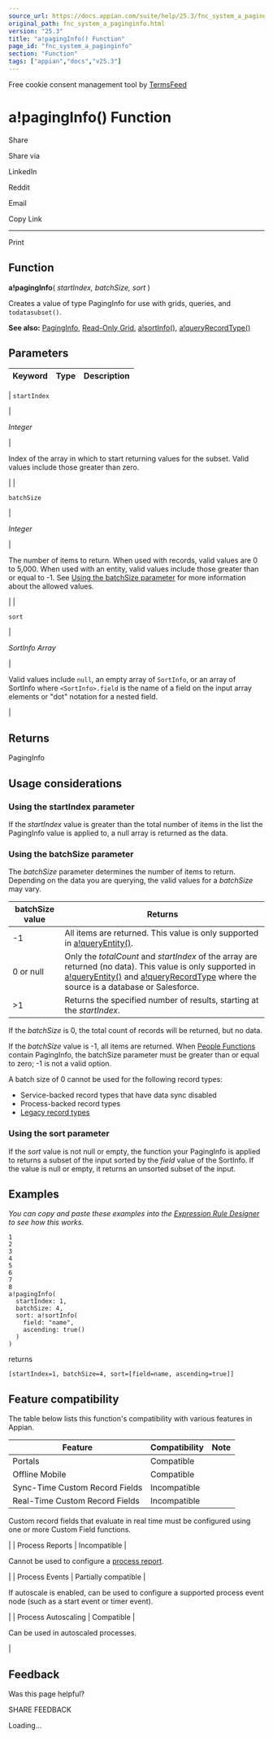 ```yaml
---
source_url: https://docs.appian.com/suite/help/25.3/fnc_system_a_paginginfo.html
original_path: fnc_system_a_paginginfo.html
version: "25.3"
title: "a!pagingInfo() Function"
page_id: "fnc_system_a_paginginfo"
section: "Function"
tags: ["appian","docs","v25.3"]
---
```



Free cookie consent management tool by [TermsFeed](https://www.termsfeed.com/)

# a!pagingInfo() Function

Share

Share via

LinkedIn

Reddit

Email

Copy Link

* * *

Print

## Function

**a!pagingInfo**( _startIndex, batchSize, sort_ )

Creates a value of type PagingInfo for use with grids, queries, and `todatasubset()`.

**See also:** [PagingInfo](Appian_Data_Types.html#paginginfo), [Read-Only Grid](Paging_Grid_Component.html), [a!sortInfo()](fnc_system_a_sortinfo.html), [a!queryRecordType()](fnc_system_queryrecordtype.html)

## Parameters

| Keyword | Type | Description |
| --- | --- | --- |
|
`startIndex`

 |

_Integer_

 |

Index of the array in which to start returning values for the subset. Valid values include those greater than zero.

 |
|

`batchSize`

 |

_Integer_

 |

The number of items to return. When used with records, valid values are 0 to 5,000. When used with an entity, valid values include those greater than or equal to -1. See [Using the batchSize parameter](#using-the-batchsize-parameter) for more information about the allowed values.

 |
|

`sort`

 |

_SortInfo Array_

 |

Valid values include `null`, an empty array of `SortInfo`, or an array of SortInfo where `<SortInfo>.field` is the name of a field on the input array elements or "dot" notation for a nested field.

 |

## Returns

PagingInfo

## Usage considerations

### Using the startIndex parameter

If the _startIndex_ value is greater than the total number of items in the list the PagingInfo value is applied to, a null array is returned as the data.

### Using the batchSize parameter

The _batchSize_ parameter determines the number of items to return. Depending on the data you are querying, the valid values for a _batchSize_ may vary.

| batchSize value | Returns |
| --- | --- |
| \-1 | All items are returned. This value is only supported in [a!queryEntity()](fnc_system_a_queryentity.html). |
| 0 or null | Only the _totalCount_ and _startIndex_ of the array are returned (no data). This value is only supported in [a!queryEntity()](fnc_system_a_queryentity.html) and [a!queryRecordType](fnc_system_queryrecordtype.html) where the source is a database or Salesforce. |
| \>1 | Returns the specified number of results, starting at the _startIndex_. |

If the _batchSize_ is 0, the total count of records will be returned, but no data.

If the _batchSize_ value is -1, all items are returned. When [People Functions](fnc_people_topeople.html) contain PagingInfo, the batchSize parameter must be greater than or equal to zero; -1 is not a valid option.

A batch size of 0 cannot be used for the following record types:

-   Service-backed record types that have data sync disabled
-   Process-backed record types
-   [Legacy record types](update-a-record-type.html)

### Using the sort parameter

If the _sort_ value is not null or empty, the function your PagingInfo is applied to returns a subset of the input sorted by the _field_ value of the SortInfo. If the value is null or empty, it returns an unsorted subset of the input.

## Examples

_You can copy and paste these examples into the [Expression Rule Designer](Expression_Rules.html) to see how this works._

```
1
2
3
4
5
6
7
8
a!pagingInfo(
  startIndex: 1,
  batchSize: 4,
  sort: a!sortInfo(
    field: "name",
    ascending: true()
  )
)
```

returns

`[startIndex=1, batchSize=4, sort=[field=name, ascending=true]]`

## Feature compatibility

The table below lists this function's compatibility with various features in Appian.

| Feature | Compatibility | Note |
| --- | --- | --- |
| Portals | Compatible |  |
| Offline Mobile | Compatible |  |
| Sync-Time Custom Record Fields | Incompatible |  |
| Real-Time Custom Record Fields | Incompatible |
Custom record fields that evaluate in real time must be configured using one or more Custom Field functions.

 |
| Process Reports | Incompatible |

Cannot be used to configure a [process report](Process_Reports.html).

 |
| Process Events | Partially compatible |

If autoscale is enabled, can be used to configure a supported process event node (such as a start event or timer event).

 |
| Process Autoscaling | Compatible |

Can be used in autoscaled processes.

 |

## Feedback

Was this page helpful?

SHARE FEEDBACK

Loading...